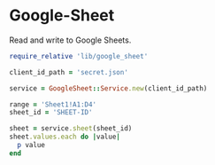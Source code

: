 # Google-Sheet

Read and write to Google Sheets.

```ruby
require_relative 'lib/google_sheet'

client_id_path = 'secret.json'

service = GoogleSheet::Service.new(client_id_path)

range = 'Sheet1!A1:D4'
sheet_id = 'SHEET-ID'

sheet = service.sheet(sheet_id)
sheet.values.each do |value|
  p value
end
```
